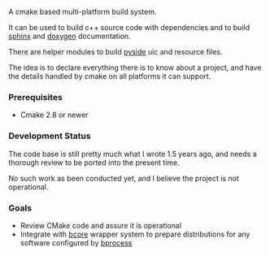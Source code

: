 A cmake based multi-platform build system.

It can be used to build c++ source code with dependencies and to build [sphinx](http://sphinx-doc.org) and [doxygen](http://doxygen.org) documentation.

There are helper modules to build [pyside](https://github.com/PySide) uic and resource files.

The idea is to declare everything there is to know about a project, and have the details handled by cmake on all platforms it can support.

### Prerequisites

* Cmake 2.8 or newer


### Development Status

The code base is still pretty much what I wrote 1.5 years ago, and needs a thorough review to be ported into the present time.

No such work as been conducted yet, and I believe the project is not operational.

### Goals

* Review CMake code and assure it is operational
* Integrate with [bcore](https://github.com/Byron/bcore) wrapper system to prepare distributions for any software configured by [bprocess](http://byron.github.io/bcore/bprocess/)
